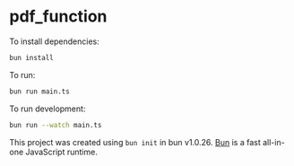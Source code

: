 # pdf_function

To install dependencies:

```bash
bun install
```

To run:

```bash
bun run main.ts
```

To run development:

```bash
bun run --watch main.ts
```

This project was created using `bun init` in bun v1.0.26. [Bun](https://bun.sh) is a fast all-in-one JavaScript runtime.
